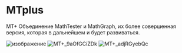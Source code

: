 # MTplus
MT+ 
Объединение MathTester и MathGraph, их более совершенная версия, которая в дальнейшем и будет развиваться.

![изображение](https://github.com/SL1dee36/MTplus/assets/84046495/dc9bec92-e341-420f-91ea-0aba78fc9121)
![MT+_9aOfGCiZDk](https://github.com/SL1dee36/MTplus/assets/84046495/0799232f-f9f3-4137-b74a-f14fe3e60ed5)
![MT+_adjRGyebQc](https://github.com/SL1dee36/MTplus/assets/84046495/49c7a3cd-87ea-4474-844a-cc02e96cf8e2)
